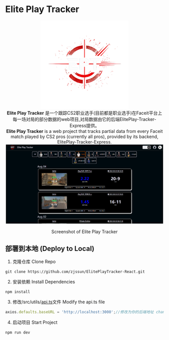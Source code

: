 # Elite Play Tracker
<div align="center">
  <a href="https://eptracker.pro/#/">
    <img src="gitimage/ept_logo_dark.png" style="width:280px">
  </a>
  <div><strong>Elite Play Tracker</strong> 是一个跟踪CS2职业选手(目前都是职业选手)在Faceit平台上每一场对局的部分数据的web项目,对局数据由它的后端<a herf="https://github.com/zjssun/ElitePlay-Tracker-Express">ElitePlay-Tracker-Express</a>提供。</div>
  <div><strong>Elite Play Tracker</strong> is a web project that tracks partial data from every Faceit match played by CS2 pros (currently all pros), provided by its backend, <a herf="https://github.com/zjssun/ElitePlay-Tracker-Express">ElitePlay-Tracker-Express</a>.</div>
  <img src="gitimage/screenshot.png" style="width:500px">
  <p>Screenshot of Elite Play Tracker</p>
</div>

## 部署到本地 (Deploy to Local)
1. 克隆仓库 Clone Repo
```
git clone https://github.com/zjssun/ElitePlayTracker-React.git
```
2. 安装依赖 Install Dependencies
```
npm install
```
3. 修改/src/utils/[api.ts](https://github.com/zjssun/ElitePlayTracker-React/blob/master/src/utils/api.ts)文件 Modify the api.ts file
```js
axios.defaults.baseURL = 'http://localhost:3000';//修改为你的后端地址 change to your backend address
```

4. 启动项目 Start Project
```
npm run dev
```